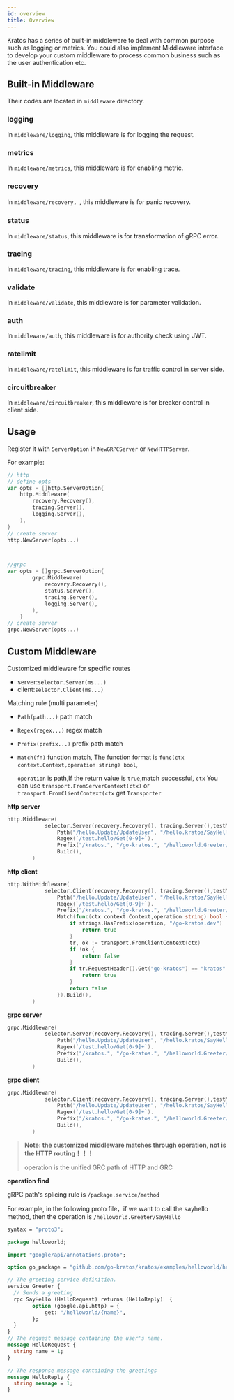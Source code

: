 ```yaml
---
id: overview
title: Overview
---
```

Kratos has a series of built-in middleware to deal with common purpose such as logging or metrics. You could also implement Middleware interface to develop your custom middleware to process common business such as the user authentication etc.

## Built-in Middleware

Their codes are located in `middleware` directory.

### logging

In `middleware/logging`, this middleware is for logging the request.

### metrics

In `middleware/metrics`, this middleware is for enabling metric.

### recovery

In `middleware/recovery`，, this middleware is for panic recovery.

### status

In `middleware/status`, this middleware is for transformation of gRPC error.

### tracing

In `middleware/tracing`, this middleware is for enabling trace.

### validate

In `middleware/validate`, this middleware is for parameter validation.

### auth

In `middleware/auth`, this middleware is for authority check using JWT.

### ratelimit

In `middleware/ratelimit`, this middleware is for traffic control in server side.

### circuitbreaker

In `middleware/circuitbreaker`, this middleware is for breaker control in client side.

## Usage

Register it with `ServerOption` in `NewGRPCServer` or `NewHTTPServer`.

For example:
```go
// http
// define opts
var opts = []http.ServerOption{
	http.Middleware(
		recovery.Recovery(),
		tracing.Server(),
		logging.Server(),
	),
}
// create server
http.NewServer(opts...)



//grpc
var opts = []grpc.ServerOption{
		grpc.Middleware(
			recovery.Recovery(),
			status.Server(),
			tracing.Server(),
			logging.Server(),
		),
	}
// create server
grpc.NewServer(opts...)

```


## Custom Middleware

Customized middleware for specific routes

- server:`selector.Server(ms...)` 
- client:`selector.Client(ms...)`

Matching rule (multi parameter)

- `Path(path...)`        path match
- `Regex(regex...)`      regex match
- `Prefix(prefix...)`    prefix path match
- `Match(fn)`            function match, The function format is `func(ctx context.Context,operation string) bool`,
  
  `operation` is path,If the return value is `true`,match successful, `ctx` You can use `transport.FromServerContext(ctx)` or `transport.FromClientContext(ctx` get `Transporter`

**http server**

```go
http.Middleware(
            selector.Server(recovery.Recovery(), tracing.Server(),testMiddleware).
                Path("/hello.Update/UpdateUser", "/hello.kratos/SayHello").
                Regex(`/test.hello/Get[0-9]+`).
                Prefix("/kratos.", "/go-kratos.", "/helloworld.Greeter/").
                Build(),
        )
```

**http client**

```go
http.WithMiddleware(
            selector.Client(recovery.Recovery(), tracing.Server(),testMiddleware).
                Path("/hello.Update/UpdateUser", "/hello.kratos/SayHello").
                Regex(`/test.hello/Get[0-9]+`).
                Prefix("/kratos.", "/go-kratos.", "/helloworld.Greeter/").
                Match(func(ctx context.Context,operation string) bool {
                    if strings.HasPrefix(operation, "/go-kratos.dev") || strings.HasSuffix(operation, "world") {
                        return true
                    }
                    tr, ok := transport.FromClientContext(ctx)
                    if !ok {
                        return false
				    }
                    if tr.RequestHeader().Get("go-kratos") == "kratos" {
					    return true
				    }
                    return false
                }).Build(),
        )
```

**grpc server**

```go
grpc.Middleware(
            selector.Server(recovery.Recovery(), tracing.Server(),testMiddleware).
                Path("/hello.Update/UpdateUser", "/hello.kratos/SayHello").
                Regex(`/test.hello/Get[0-9]+`).
                Prefix("/kratos.", "/go-kratos.", "/helloworld.Greeter/").
                Build(),
        )
```

**grpc client**

```go
grpc.Middleware(
            selector.Client(recovery.Recovery(), tracing.Server(),testMiddleware).
                Path("/hello.Update/UpdateUser", "/hello.kratos/SayHello").
                Regex(`/test.hello/Get[0-9]+`).
                Prefix("/kratos.", "/go-kratos.", "/helloworld.Greeter/").
                Build(),
        )
```

> **Note: the customized middleware matches through operation, not is the HTTP routing！！！** 
> 
> operation is the unified GRC path of HTTP and GRC

**operation find**

gRPC path's splicing rule is `/package.service/method`

For example, in the following proto file，if we want to call the sayhello method, then the operation is `/helloworld.Greeter/SayHello`

```protobuf
syntax = "proto3";

package helloworld;

import "google/api/annotations.proto";

option go_package = "github.com/go-kratos/kratos/examples/helloworld/helloworld";

// The greeting service definition.
service Greeter {
  // Sends a greeting
  rpc SayHello (HelloRequest) returns (HelloReply)  {
        option (google.api.http) = {
            get: "/helloworld/{name}",
        };
  }
}
// The request message containing the user's name.
message HelloRequest {
  string name = 1;
}

// The response message containing the greetings
message HelloReply {
  string message = 1;
}
```


